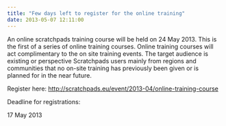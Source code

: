 ```yaml
---
title: "Few days left to register for the online training"
date: 2013-05-07 12:11:00
---
```


An online scratchpads training course will be held on 24 May 2013. This is the first of a series of online training courses. Online training courses will act complimentary to the on site training events. The target audience is existing or perspective Scratchpads users mainly from regions and communities that no on-site training has previously been given or is planned for in the near future.

Register here: http://scratchpads.eu/event/2013-04/online-training-course

Deadline for registrations:

17 May 2013

